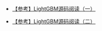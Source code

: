 

+ [【参考】LightGBM源码阅读（一）](https://zhuanlan.zhihu.com/p/28097081)

+ [【参考】LightGBM源码阅读（二）](https://zhuanlan.zhihu.com/p/28120803)


